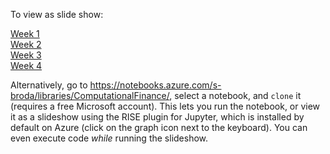 To view as slide show:

[Week 1](https://nbviewer.jupyter.org/format/slides/github/s-broda/ComputationalFinance/blob/master/slides/week1.ipynb)</br>
[Week 2](https://nbviewer.jupyter.org/format/slides/github/s-broda/ComputationalFinance/blob/master/slides/week2.ipynb)</br>
[Week 3](https://nbviewer.jupyter.org/format/slides/github/s-broda/ComputationalFinance/blob/master/slides/week3.ipynb)</br>
[Week 4](https://nbviewer.jupyter.org/format/slides/github/s-broda/ComputationalFinance/blob/master/slides/week4.ipynb)

Alternatively, go to https://notebooks.azure.com/s-broda/libraries/ComputationalFinance/, select a notebook, and `clone` it (requires a free Microsoft account). This lets you run the notebook, or view it as a slideshow using the RISE plugin for Jupyter, which is installed by default on Azure (click on the graph icon next to the keyboard). You can even execute code *while* running the slideshow.
